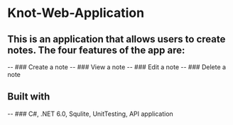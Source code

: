 # Knot-Web-Application

## This is an application that allows users to create notes. The four features of the app are:
-- ### Create a note
-- ### View a note
-- ### Edit a note
-- ### Delete a note

## Built with
-- ### C#, .NET 6.0, Squlite, UnitTesting, API application
